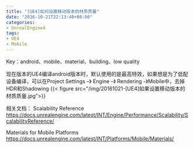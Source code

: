 ```yaml
---
title: "[UE4]如何设置移动版本的材质质量"
date: "2016-10-21T22:13:40+08:00"
categories:
- UnrealEngine4
tags:
- UE4
- Mobile
---
```


Key：android、mobile、material、building、low quality

现在版本的UE4编译android版本时，默认使用的是最高特效，如果想是为了低配设备编译，可以在Project Settings –》 Engine –》 Rendering -》Mobile中，去掉HDR和Shadowing
{{< figure src="/img/20161021-[UE4]如果设置移动版本的材质质量.jpg">}}

相关文档：
Scalability Reference
https://docs.unrealengine.com/latest/INT/Engine/Performance/Scalability/ScalabilityReference/

Materials for Mobile Platforms
https://docs.unrealengine.com/latest/INT/Platforms/Mobile/Materials/

